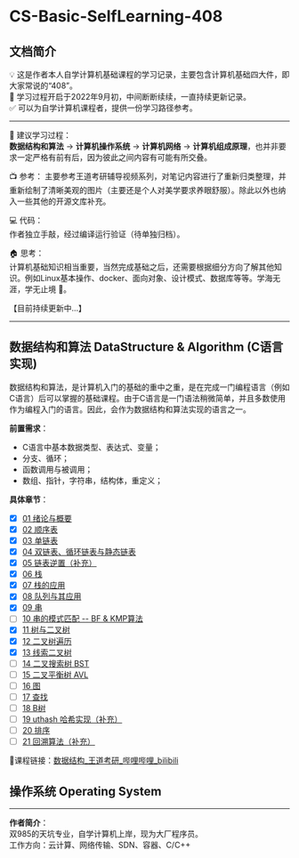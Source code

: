 # CS-Basic-SelfLearning-408

## 文档简介
💡 这是作者本人自学计算机基础课程的学习记录，主要包含计算机基础四大件，即大家常说的“408”。  
🚩 学习过程开启于2022年9月初，中间断断续续，一直持续更新记录。  
✅ 可以为自学计算机课程者，提供一份学习路径参考。

-------------------------------------------------------------------

🔑 建议学习过程：   
**数据结构和算法** -> **计算机操作系统** -> **计算机网络** -> **计算机组成原理**，也并非要求一定严格有前有后，因为彼此之间内容有可能有所交叠。

📺 参考： 
主要参考王道考研辅导视频系列，对笔记内容进行了重新归类整理，并重新绘制了清晰美观的图片（主要还是个人对美学要求养眼舒服）。除此以外也纳入一些其他的开源文库补充。  

💻 代码：  
作者独立手敲，经过编译运行验证（待单独归档）。 

🏠 思考：  
计算机基础知识相当重要，当然完成基础之后，还需要根据细分方向了解其他知识。例如Linux基本操作、docker、面向对象、设计模式、数据库等等。学海无涯，学无止境 🤣。

【目前持续更新中...】

-------------------------------------------------------------------

## 数据结构和算法 DataStructure & Algorithm (C语言实现) 

数据结构和算法，是计算机入门的基础的重中之重，是在完成一门编程语言（例如C语言）后可以掌握的基础课程。由于C语言是一门语法稍微简单，并且多数使用作为编程入门的语言。因此，会作为数据结构和算法实现的语言之一。

**前置需求**：
- C语言中基本数据类型、表达式、变量；
- 分支、循环；
- 函数调用与被调用；
- 数组、指针，字符串，结构体，重定义；
  
**具体章节**：
- [x] [01 绪论与概要](【DSA】数据结构与算法（C语言版本）/Ch01%20绪论与概要.md)
- [x] [02 顺序表](【DSA】数据结构与算法（C语言版本）/Ch02-1%20顺序表.md)
- [x] [03 单链表](【DSA】数据结构与算法（C语言版本）/Ch02-2%20单链表.md)
- [x] [04 双链表、循环链表与静态链表](【DSA】数据结构与算法（C语言版本）/Ch02-3%20双链表、循环链表与静态链表.md)
- [x] [05 链表逆置（补充）](【DSA】数据结构与算法（C语言版本）/Ch02-4%20链表逆置.md)
- [x] [06 栈](【DSA】数据结构与算法（C语言版本）/Ch03-1%20栈.md)
- [x] [07 栈的应用](【DSA】数据结构与算法（C语言版本）/Ch03-2%20栈的应用.md)
- [x] [08 队列与其应用](【DSA】数据结构与算法（C语言版本）/Ch03-3%20队列与其应用.md)
- [x] [09 串](【DSA】数据结构与算法（C语言版本）/Ch04-1%20串.md)
- [ ] [10 串的模式匹配 -- BF & KMP算法](【DSA】数据结构与算法（C语言版本）/Ch04-2%20串的模式匹配%20--%20BF&KMP.md)
- [x] [11 树与二叉树](【DSA】数据结构与算法（C语言版本）/Ch05-1%20树与二叉树.md)
- [x] [12 二叉树遍历](【DSA】数据结构与算法（C语言版本）/Ch05-2%20二叉树遍历.md)
- [x] [13 线索二叉树](【DSA】数据结构与算法（C语言版本）/Ch05-3%20线索二叉树.md)
- [ ] [14 二叉搜索树 BST](【DSA】数据结构与算法（C语言版本）/Ch05-4%20二叉搜索树%20BST.md)
- [ ] [15 二叉平衡树 AVL](【DSA】数据结构与算法（C语言版本）/Ch05-5%20二叉平衡树%20AVL.md)
- [ ] [16 图](【DSA】数据结构与算法（C语言版本）/Ch06%20图.md)
- [ ] [17 查找](【DSA】数据结构与算法（C语言版本）/Ch07-1%20查找.md)
- [ ] [18 B树](【DSA】数据结构与算法（C语言版本）/Ch07-2%20B树.md)
- [ ] [19 uthash 哈希实现（补充）](【DSA】数据结构与算法（C语言版本）/Ch07-3%20uthash%20库哈希实现.md)
- [ ] [20 排序](【DSA】数据结构与算法（C语言版本）/Ch08%20排序.md)
- [ ] [21 回溯算法（补充）](【DSA】数据结构与算法（C语言版本）/XX回溯算法.md)

🔗课程链接：[数据结构_王道考研_哔哩哔哩_bilibili](https://www.bilibili.com/video/BV1b7411N798?p=2&vd_source=a7f0d42b9cbd9285a1aa3d740ec1b3af)

## 操作系统 Operating System



-------------------------------------------------------------------


**作者简介**：  
双985的天坑专业，自学计算机上岸，现为大厂程序员。  
工作方向：云计算、网络传输、SDN、容器、C/C++
